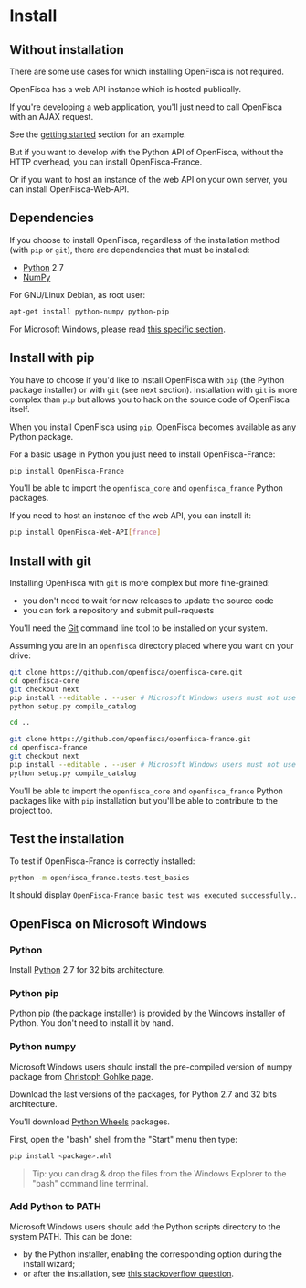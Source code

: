 # Install

## Without installation

There are some use cases for which installing OpenFisca is not required.

OpenFisca has a web API instance which is hosted publically.

If you're developing a web application, you'll just need to call OpenFisca with an AJAX request.

See the [getting started](./getting-started.md) section for an example.

But if you want to develop with the Python API of OpenFisca, without the HTTP overhead,
you can install OpenFisca-France.

Or if you want to host an instance of the web API on your own server, you can install OpenFisca-Web-API.

## Dependencies

If you choose to install OpenFisca, regardless of the installation method (with `pip` or `git`),
there are dependencies that must be installed:

* [Python](http://www.python.org/) 2.7
* [NumPy](http://www.numpy.org/)

For GNU/Linux Debian, as root user:

```bash
apt-get install python-numpy python-pip
```

For Microsoft Windows, please read [this specific section](#openfisca-on-microsoft-windows).

## Install with pip

You have to choose if you'd like to install OpenFisca with `pip` (the Python package installer) or with `git`
(see next section).
Installation with `git` is more complex than `pip` but allows you to hack on the source code of OpenFisca itself.

When you install OpenFisca using `pip`, OpenFisca becomes available as any Python package.

For a basic usage in Python you just need to install OpenFisca-France:

```bash
pip install OpenFisca-France
```

You'll be able to import the `openfisca_core` and `openfisca_france` Python packages.

If you need to host an instance of the web API, you can install it:

```bash
pip install OpenFisca-Web-API[france]
```

## Install with git

Installing OpenFisca with `git` is more complex but more fine-grained:

- you don't need to wait for new releases to update the source code
- you can fork a repository and submit pull-requests

You'll need the [Git](http://www.git-scm.com/) command line tool to be installed on your system.

Assuming you are in an `openfisca` directory placed where you want on your drive:

```bash
git clone https://github.com/openfisca/openfisca-core.git
cd openfisca-core
git checkout next
pip install --editable . --user # Microsoft Windows users must not use the `--user` option
python setup.py compile_catalog

cd ..

git clone https://github.com/openfisca/openfisca-france.git
cd openfisca-france
git checkout next
pip install --editable . --user # Microsoft Windows users must not use the `--user` option
python setup.py compile_catalog
```

You'll be able to import the `openfisca_core` and `openfisca_france` Python packages like with `pip` installation
but you'll be able to contribute to the project too.

## Test the installation

To test if OpenFisca-France is correctly installed:

```bash
python -m openfisca_france.tests.test_basics
```

It should display `OpenFisca-France basic test was executed successfully.`.

## OpenFisca on Microsoft Windows

### Python

Install [Python](http://www.python.org/) 2.7 for 32 bits architecture.

### Python pip

Python pip (the package installer) is provided by the Windows installer of Python. You don't need to install it by hand.

### Python numpy

Microsoft Windows users should install the pre-compiled version of numpy package from
[Christoph Gohlke page](http://www.lfd.uci.edu/~gohlke/pythonlibs/).

Download the last versions of the packages, for Python 2.7 and 32 bits architecture.

You'll download [Python Wheels](https://wheel.readthedocs.org/) packages.

First, open the "bash" shell from the "Start" menu then type:

```bash
pip install <package>.whl
```

> Tip: you can drag & drop the files from the Windows Explorer to the "bash" command line terminal.

### Add Python to PATH

Microsoft Windows users should add the Python scripts directory to the system PATH.
This can be done:

* by the Python installer, enabling the corresponding option during the install wizard;
* or after the installation, see [this stackoverflow question](http://stackoverflow.com/a/20458590).
